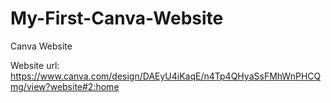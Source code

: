 # My-First-Canva-Website
Canva Website

Website url: https://www.canva.com/design/DAEyU4iKaqE/n4Tp4QHyaSsFMhWnPHCQmg/view?website#2:home
